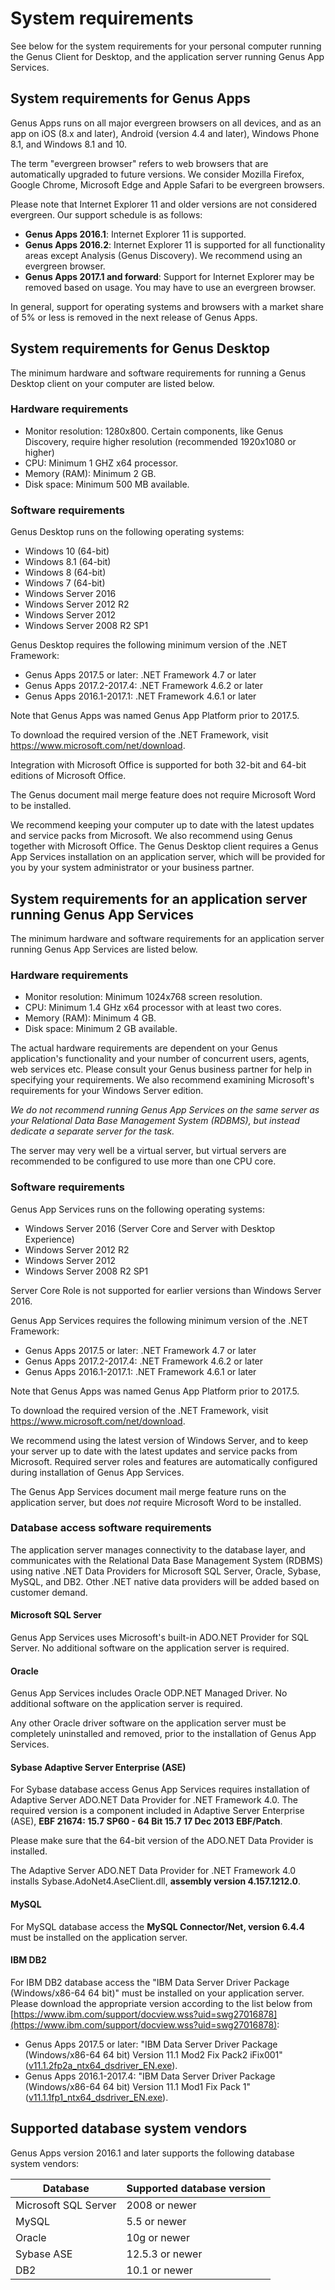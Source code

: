 # System requirements

See below for the system requirements for your personal computer running the Genus Client for Desktop, and the application server running Genus App Services.

## System requirements for Genus Apps

Genus Apps runs on all major evergreen browsers on all devices, and as an app on iOS (8.x and later), Android (version 4.4 and later), Windows Phone 8.1, and Windows 8.1 and 10.  

The term "evergreen browser" refers to web browsers that are automatically upgraded to future versions. We consider Mozilla Firefox, Google Chrome, Microsoft Edge and Apple Safari to be evergreen browsers.

Please note that Internet Explorer 11 and older versions are not considered evergreen. Our support schedule is as follows:

*   **Genus Apps 2016.1**: Internet Explorer 11 is supported.
*   **Genus Apps 2016.2**: Internet Explorer 11 is supported for all functionality areas except Analysis (Genus Discovery). We recommend using an evergreen browser.
*   **Genus Apps 2017.1 and forward**: Support for Internet Explorer may be removed based on usage. You may have to use an evergreen browser.

In general, support for operating systems and browsers with a market share of 5% or less is removed in the next release of Genus Apps.

## System requirements for Genus Desktop

The minimum hardware and software requirements for running a Genus Desktop client on your computer are listed below.

### Hardware requirements

* Monitor resolution: 1280x800. Certain components, like Genus Discovery,  require higher resolution  (recommended 1920x1080 or higher)
* CPU: Minimum 1 GHZ x64 processor.
* Memory (RAM): Minimum 2 GB.
* Disk space: Minimum 500 MB available.

### Software requirements
Genus Desktop runs on the following operating systems:

* Windows 10 (64-bit)
* Windows 8.1 (64-bit)
* Windows 8 (64-bit)
* Windows 7 (64-bit)
* Windows Server 2016
* Windows Server 2012 R2
* Windows Server 2012
* Windows Server 2008 R2 SP1

Genus Desktop requires the following minimum version of the .NET Framework:

* Genus Apps 2017.5 or later: .NET Framework 4.7 or later
* Genus Apps 2017.2-2017.4: .NET Framework 4.6.2 or later
* Genus Apps 2016.1-2017.1: .NET Framework 4.6.1 or later

Note that Genus Apps was named Genus App Platform prior to 2017.5.

To download the required version of the .NET Framework, visit https://www.microsoft.com/net/download.

Integration with Microsoft Office is supported for both 32-bit and 64-bit editions of Microsoft Office.

The Genus document mail merge feature does not require Microsoft Word to be installed.

We recommend keeping your computer up to date with the latest updates and service packs from Microsoft. We also recommend using Genus together with Microsoft Office. The Genus Desktop client requires a Genus App Services installation on an application server, which will be provided for you by your system administrator or your business partner.

## System requirements for an application server running Genus App Services

The minimum hardware and software requirements for an application server running Genus App Services are listed below.

### Hardware requirements

* Monitor resolution: Minimum 1024x768 screen resolution.
* CPU: Minimum 1.4 GHz x64 processor with at least two cores.
* Memory (RAM): Minimum 4 GB.
* Disk space: Minimum 2 GB available.

The actual hardware requirements are dependent on your Genus application's functionality and your number of concurrent users, agents, web services etc. Please consult your Genus business partner for help in specifying your requirements. We also recommend examining Microsoft's requirements for your Windows Server edition.

_We do not recommend running Genus App Services on the same server as your Relational Data Base Management System (RDBMS), but instead dedicate a separate server for the task._

The server may very well be a virtual server, but virtual servers are recommended to be configured to use more than one CPU core.

### Software requirements

Genus App Services runs on the following operating systems:

* Windows Server 2016 (Server Core and Server with Desktop Experience)
* Windows Server 2012 R2
* Windows Server 2012
* Windows Server 2008 R2 SP1

Server Core Role is not supported for earlier versions than Windows Server 2016.

Genus App Services requires the following minimum version of the .NET Framework:

* Genus Apps 2017.5 or later: .NET Framework 4.7 or later
* Genus Apps 2017.2-2017.4: .NET Framework 4.6.2 or later
* Genus Apps 2016.1-2017.1: .NET Framework 4.6.1 or later

Note that Genus Apps was named Genus App Platform prior to 2017.5.

To download the required version of the .NET Framework, visit https://www.microsoft.com/net/download.

We recommend using the latest version of Windows Server, and to keep your server up to date with the latest updates and service packs from Microsoft. Required server roles and features are automatically configured during installation of Genus App Services.

The Genus App Services document mail merge feature runs on the application server, but does _not_ require Microsoft Word to be installed.

### Database access software requirements

The application server manages connectivity to the database layer, and communicates with the Relational Data Base Management System (RDBMS) using native .NET Data Providers for Microsoft SQL Server, Oracle, Sybase, MySQL, and DB2\. Other .NET native data providers will be added based on customer demand.

#### Microsoft SQL Server

 Genus App Services uses Microsoft's built-in ADO.NET Provider for SQL Server. No additional software on the application server is required.

#### Oracle

Genus App Services includes Oracle ODP.NET Managed Driver. No additional software on the application server is required.

Any other Oracle driver software on the application server must be completely uninstalled and removed, prior to the installation of Genus App Services.

#### Sybase Adaptive Server Enterprise (ASE)

For Sybase database access Genus App Services requires installation of Adaptive Server ADO.NET Data Provider for .NET Framework 4.0. The required version is a component included in Adaptive Server Enterprise (ASE), **EBF 21674: 15.7 SP60 - 64 Bit 15.7 17 Dec 2013 EBF/Patch**.  

Please make sure that the 64-bit version of the ADO.NET Data Provider is installed. 

The Adaptive Server ADO.NET Data Provider for .NET Framework 4.0 installs Sybase.AdoNet4.AseClient.dll, **assembly version 4.157.1212.0**.  

#### MySQL

For MySQL database access the **MySQL Connector/Net, version 6.4.4** must be installed on the application server.

#### IBM DB2

For IBM DB2 database access the "IBM Data Server Driver Package (Windows/x86-64 64 bit)" must be installed on your application server. Please download the appropriate version according to the list below from [https://www.ibm.com/support/docview.wss?uid=swg27016878](https://www.ibm.com/support/docview.wss?uid=swg27016878):

* Genus Apps 2017.5 or later: "IBM Data Server Driver Package (Windows/x86-64 64 bit) Version 11.1 Mod2 Fix Pack2 iFix001" ([v11.1.2fp2a_ntx64_dsdriver_EN.exe](http://www.ibm.com/support/fixcentral/swg/quickorder?parent=ibm%2FInformation%20Management&product=ibm/Information+Management/IBM+Data+Server+Client+Packages&release=11.1.*&platform=Windows+64-bit,+x86&function=fixId&fixids=DSClients-ntx64-dsdriver-11.1.2021.1452-FP002a&includeRequisites=1&includeSupersedes=0&downloadMethod=http&source=fc)).
* Genus Apps 2016.1-2017.4: "IBM Data Server Driver Package (Windows/x86-64 64 bit) Version 11.1 Mod1 Fix Pack 1" ([v11.1.1fp1_ntx64_dsdriver_EN.exe](http://www.ibm.com/support/fixcentral/swg/quickorder?parent=ibm%2FInformation%20Management&product=ibm/Information+Management/IBM+Data+Server+Client+Packages&release=11.1.*&platform=Windows+64-bit,+x86&function=fixId&fixids=DSClients-ntx64-dsdriver-11.1.1010.160-FP001&includeRequisites=1&includeSupersedes=0&downloadMethod=http&source=fc)).

## Supported database system vendors

Genus Apps version 2016.1 and later supports the following database system vendors:

| **Database**         | **Supported database version**
| -------------------- | ---------------
| Microsoft SQL Server | 2008 or newer
| MySQL                | 5.5 or newer
| Oracle               | 10g or newer
| Sybase ASE           | 12.5.3 or newer
| DB2                  | 10.1 or newer


